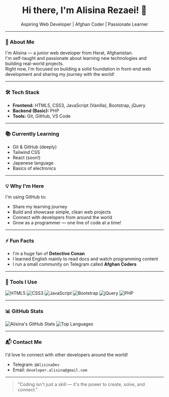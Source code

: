 <h1 align="center">Hi there, I'm Alisina Rezaei! 👋</h1>
<p align="center">
Aspiring Web Developer | Afghan Coder | Passionate Learner  
</p>

---

### 🚀 About Me

I'm Alisina — a junior web developer from Herat, Afghanistan.  
I'm self-taught and passionate about learning new technologies and building real-world projects.  
Right now, I'm focused on building a solid foundation in front-end web development and sharing my journey with the world!

---

### 🛠️ Tech Stack

- **Frontend:** HTML5, CSS3, JavaScript (Vanilla), Bootstrap, jQuery  
- **Backend (Basic):** PHP  
- **Tools:** Git, GitHub, VS Code

---

### 📚 Currently Learning

- Git & GitHub (deeply)
- Tailwind CSS
- React (soon!)
- Japanese language
- Basics of electronics

---

### 💡 Why I'm Here

I'm using GitHub to:
- Share my learning journey
- Build and showcase simple, clean web projects
- Connect with developers from around the world
- Grow as a programmer — one line of code at a time!

---

### ⚡ Fun Facts

- I'm a huge fan of **Detective Conan**
- I learned English mainly to read docs and watch programming content
- I run a small community on Telegram called **Afghan Coders**

---

### 🧰 Tools I Use

![HTML5](https://img.shields.io/badge/HTML5-E34F26?style=flat&logo=html5&logoColor=white)
![CSS3](https://img.shields.io/badge/CSS3-1572B6?style=flat&logo=css3)
![JavaScript](https://img.shields.io/badge/JavaScript-F7DF1E?style=flat&logo=javascript&logoColor=black)
![Bootstrap](https://img.shields.io/badge/Bootstrap-563D7C?style=flat&logo=bootstrap)
![jQuery](https://img.shields.io/badge/jQuery-0769AD?style=flat&logo=jquery&logoColor=white)
![PHP](https://img.shields.io/badge/PHP-777BB4?style=flat&logo=php&logoColor=white)

---

### 📊 GitHub Stats

![Alisina's GitHub Stats](https://github-readme-stats.vercel.app/api?username=alisina-dev&show_icons=true&theme=radical)
![Top Languages](https://github-readme-stats.vercel.app/api/top-langs/?username=alisina-dev&layout=compact&theme=radical)

---

### 📬 Contact Me

I'd love to connect with other developers around the world!

- Telegram: `@AlisinaDev`  
- Email: `developer.alisina@gmail.com`

---

> "Coding isn't just a skill — it's the power to create, solve, and connect."
